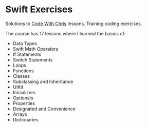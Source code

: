 # Swift Exercises

Solutions to [Code With Chris](https://www.youtube.com/user/CodeWithChris) lessons. Training coding exercises. 

The course has 17 lessons where I learned the basics of:

- Data Types
- Swift Math Operators
- If Statements
- Switch Statements
- Loops
- Functions
- Classes
- Subclassing and Inheritance
- UIKit
- Inicializers
- Optionals
- Properties
- Designated and Convenience
- Arrays
- Dictionaries
